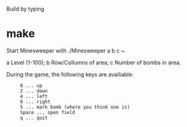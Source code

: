 Build by typing

# make

Start Minesweeper with
./Minesweeper a b c ~
       
  a Level (1-100);
  b Row/Collumns of area;
  c Number of bombs in area.

  
 During the game, the following keys are availiable:

         8 ... up
         2 ... down
         4 ... left
         6 ... right
         5 ... mark bomb (where you think one is)
         Space ... open field
         q ... quit

